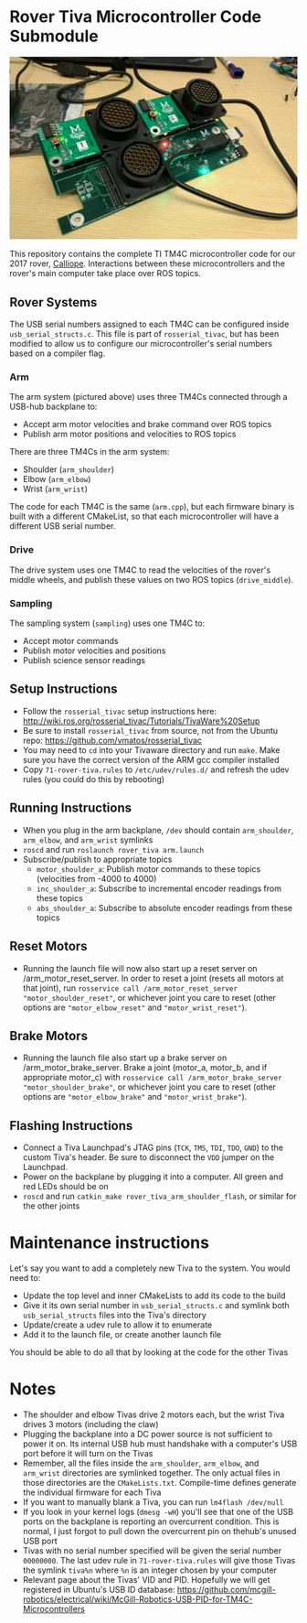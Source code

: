 # Rover Tiva Microcontroller Code Submodule

![Arm System](arm_system.jpg)

This repository contains the complete TI TM4C microcontroller code for our 2017 rover, [Calliope](https://mcgillrobotics.com/rover/). Interactions between these microcontrollers and the rover's main computer take place over ROS topics.

## Rover Systems

The USB serial numbers assigned to each TM4C can be configured inside `usb_serial_structs.c`. This file is part of `rosserial_tivac`, but has been modified to allow us to configure our microcontroller's serial numbers based on a compiler flag.

### Arm

The arm system (pictured above) uses three TM4Cs connected through a USB-hub backplane to:

- Accept arm motor velocities and brake command over ROS topics
- Publish arm motor positions and velocities to ROS topics

There are three TM4Cs in the arm system:
- Shoulder (`arm_shoulder`)
- Elbow (`arm_elbow`)
- Wrist (`arm_wrist`)

The code for each TM4C is the same (`arm.cpp`), but each firmware binary is built with a different CMakeList, so that each microcontroller will have a different USB serial number.

### Drive

The drive system uses one TM4C to read the velocities of the rover's middle wheels, and publish these values on two ROS topics (`drive_middle`).

### Sampling

The sampling system (`sampling`) uses one TM4C to:
- Accept motor commands
- Publish motor velocities and positions
- Publish science sensor readings

## Setup Instructions

- Follow the `rosserial_tivac` setup instructions here: http://wiki.ros.org/rosserial_tivac/Tutorials/TivaWare%20Setup
- Be sure to install `rosserial_tivac` from source, not from the Ubuntu repo: https://github.com/vmatos/rosserial_tivac
- You may need to `cd` into your Tivaware directory and run `make`. Make sure you have the correct version of the ARM gcc compiler installed
- Copy `71-rover-tiva.rules` to `/etc/udev/rules.d/` and refresh the udev rules (you could do this by rebooting)

## Running Instructions

- When you plug in the arm backplane, `/dev` should contain `arm_shoulder`, `arm_elbow`, and `arm_wrist` symlinks
- `roscd` and run `roslaunch rover_tiva arm.launch`
- Subscribe/publish to appropriate topics
  - `motor_shoulder_a`: Publish motor commands to these topics (velocities from -4000 to 4000)
  - `inc_shoulder_a`: Subscribe to incremental encoder readings from these topics
  - `abs_shoulder_a`: Subscribe to absolute encoder readings from these topics

## Reset Motors

- Running the launch file will now also start up a reset server on /arm_motor_reset_server. In order to reset a joint (resets all motors at that joint), run `rosservice call /arm_motor_reset_server "motor_shoulder_reset"`, or whichever joint you care to reset (other options are `"motor_elbow_reset"` and `"motor_wrist_reset"`).

## Brake Motors

- Running the launch file also start up a brake server on /arm_motor_brake_server. Brake a joint (motor_a, motor_b, and if appropriate motor_c) with `rosservice call /arm_motor_brake_server "motor_shoulder_brake"`, or whichever joint you care to reset (other options are `"motor_elbow_brake"` and `"motor_wrist_brake"`).


## Flashing Instructions

- Connect a Tiva Launchpad's JTAG pins (`TCK`, `TMS`, `TDI`, `TDO`, `GND`) to the custom Tiva's header. Be sure to disconnect the `VDD` jumper on the Launchpad.
- Power on the backplane by plugging it into a computer. All green and red LEDs should be on
- `roscd` and run `catkin_make rover_tiva_arm_shoulder_flash`, or similar for the other joints

# Maintenance instructions

Let's say you want to add a completely new Tiva to the system. You would need to:

- Update the top level and inner CMakeLists to add its code to the build
- Give it its own serial number in `usb_serial_structs.c` and symlink both `usb_serial_structs` files into the Tiva's directory
- Update/create a udev rule to allow it to enumerate
- Add it to the launch file, or create another launch file

You should be able to do all that by looking at the code for the other Tivas

# Notes

- The shoulder and elbow Tivas drive 2 motors each, but the wrist Tiva drives 3 motors (including the claw)
- Plugging the backplane into a DC power source is not sufficient to power it on. Its internal USB hub must handshake with a computer's USB port before it will turn on the Tivas
- Remember, all the files inside the `arm_shoulder`, `arm_elbow`, and `arm_wrist` directories are symlinked together. The only actual files in those directories are the `CMakeLists.txt`. Compile-time defines generate the individual firmware for each Tiva
- If you want to manually blank a Tiva, you can run `lm4flash /dev/null`
- If you look in your kernel logs (`dmesg -wH`) you'll see that one of the USB ports on the backplane is reporting an overcurrent condition. This is normal, I just forgot to pull down the overcurrent pin on thehub's unused USB port
- Tivas with no serial number specified will be given the serial number `00000000`. The last udev rule in `71-rover-tiva.rules` will give those Tivas the symlink `tiva%n` where `%n` is an integer chosen by your computer
- Relevant page about the Tivas' VID and PID. Hopefully we will get registered in Ubuntu's USB ID database: https://github.com/mcgill-robotics/electrical/wiki/McGill-Robotics-USB-PID-for-TM4C-Microcontrollers
